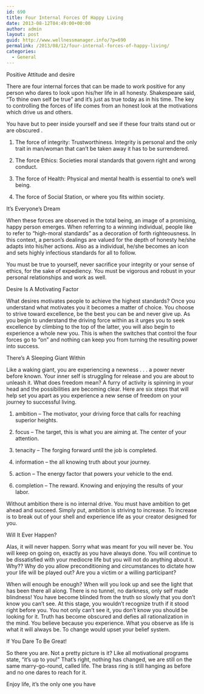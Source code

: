 ```yaml
---
id: 690
title: Four Internal Forces Of Happy Living
date: 2013-08-12T04:49:00+00:00
author: admin
layout: post
guid: http://www.wellnessmanager.info/?p=690
permalink: /2013/08/12/four-internal-forces-of-happy-living/
categories:
  - General
---
```

Positive Attitude and desire
  
There are four internal forces that can be made to work positive for any person who dares to look upon his/her life in all honesty. Shakespeare said, “To thine own self be true” and it’s just as true today as in his time. The key to controlling the forces of life comes from an honest look at the motivations which drive us and others.

You have but to peer inside yourself and see if these four traits stand out or are obscured .

1. The force of integrity: Trustworthiness. Integrity is personal and the only trait in man/woman that can’t be taken away it has to be surrendered.
  
2. The force Ethics: Societies moral standards that govern right and wrong conduct.
  
3. The force of Health: Physical and mental health is essential to one’s well being.
  
4. The force of Social Station, or where you fits within society.

It’s Everyone’s Dream
  
When these forces are observed in the total being, an image of a promising, happy person emerges. When referring to a winning individual, people like to refer to “high-moral standards” as a decoration of forth righteousness. In this context, a person’s dealings are valued for the depth of honesty he/she adapts into his/her actions. Also as a individual, he/she becomes an icon and sets highly infectious standards for all to follow.

You must be true to yourself, never sacrifice your integrity or your sense of ethics, for the sake of expediency. You must be vigorous and robust in your personal relationships and work as well.

Desire Is A Motivating Factor
  
What desires motivates people to achieve the highest standards? Once you understand what motivates you it becomes a matter of choice. You choose to strive toward excellence, be the best you can be and never give up. As you begin to understand the driving force within as it urges you to seek excellence by climbing to the top of the latter, you will also begin to experience a whole new you. This is when the switches that control the four forces go to “on” and nothing can keep you from turning the resulting power into success.

There’s A Sleeping Giant Within
  
Like a waking giant, you are experiencing a newness . . . a power never before known. Your inner self is struggling for release and you are about to unleash it. What does freedom mean? A furry of activity is spinning in your head and the possibilities are becoming clear. Here are six steps that will help set you apart as you experience a new sense of freedom on your journey to successful living.

1. ambition – The motivator, your driving force that calls for reaching superior heights.
  
2. focus – The target, this is what you are aiming at. The center of your attention.
  
3. tenacity – The forging forward until the job is completed.
  
4. information – the all knowing truth about your journey.
  
5. action – The energy factor that powers your vehicle to the end.
  
6. completion – The reward. Knowing and enjoying the results of your labor.

Without ambition there is no internal drive. You must have ambition to get ahead and succeed. Simply put, ambition is striving to increase. To increase is to break out of your shell and experience life as your creator designed for you.

Will It Ever Happen?
  
Alas, it will never happen. Sorry what was meant for you will never be. You will keep on going on, exactly as you have always done. You will continue to be dissatisfied with your mediocre life but you will not do anything about it. Why?? Why do you allow preconditioning and circumstances to dictate how your life will be played out? Are you a victim or a willing participant?

When will enough be enough? When will you look up and see the light that has been there all along. There is no tunnel, no darkness, only self made blindness! You have become blinded from the truth so slowly that you don’t know you can’t see. At this stage, you wouldn’t recognize truth if it stood right before you. You not only can’t see it, you don’t know you should be looking for it. Truth has become obscured and defies all rationalization in the mind. You believe because you experience. What you observe as life is what it will always be. To change would upset your belief system.

If You Dare To Be Great!
  
So there you are. Not a pretty picture is it? Like all motivational programs state, “it’s up to you!” That’s right, nothing has changed, we are still on the same marry-go-round, called life. The brass ring is still hanging as before and no one dares to reach for it.

Enjoy life, it’s the only one you have